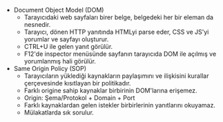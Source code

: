 - Document Object Model (DOM)
	- Tarayıcıdaki web sayfaları birer belge, belgedeki her bir eleman da nesnedir.
	- Tarayıcı, dönen HTTP yanıtında HTMLyi parse eder, CSS ve JS'yi yorumlar ve sayfayı oluşturur.
	- CTRL+U ile gelen yanıt görülür.
	- F12'de inspector menüsünde sayfanın tarayıcıda DOM ile açılmış ve yorumlanmış hali görülür.
- Same Origin Policy (SOP)
	- Tarayıcıların yüklediği kaynakların paylaşımını ve ilişkisini kurallar çerçevesinde kısıtlayan bir politikadır.
	- Farklı origine sahip kaynaklar birbirinin DOM'larına erişemez.
	- Origin: Şema/Protokol + Domain + Port
	- Farklı kaynaklardan gelen istekler birbirlerinin yanıtlarını okuyamaz.
	- Mülakatlarda sık sorulur.